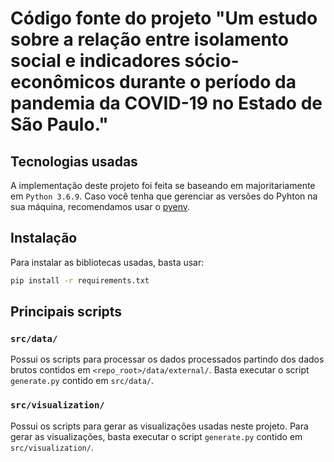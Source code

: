 # Código fonte do projeto "Um estudo sobre a relação entre isolamento social e indicadores sócio-econômicos durante o período da pandemia da COVID-19 no Estado de São Paulo."

## Tecnologias usadas
A implementação deste projeto foi feita se baseando em majoritariamente em `Python 3.6.9`. Caso você tenha que gerenciar as versões do Pyhton na sua máquina, recomendamos usar o [pyenv](https://github.com/pyenv/pyenv).

## Instalação
Para instalar as bibliotecas usadas, basta usar:

```sh
pip install -r requirements.txt
```

## Principais scripts

### `src/data/`
Possui os scripts para processar os dados processados partindo dos dados brutos contidos em `<repo_root>/data/external/`. Basta executar o script `generate.py` contido em `src/data/`. 

### `src/visualization/`
Possui os scripts para gerar as visualizações usadas neste projeto. Para gerar as visualizações, basta executar o script `generate.py` contido em `src/visualization/`.
